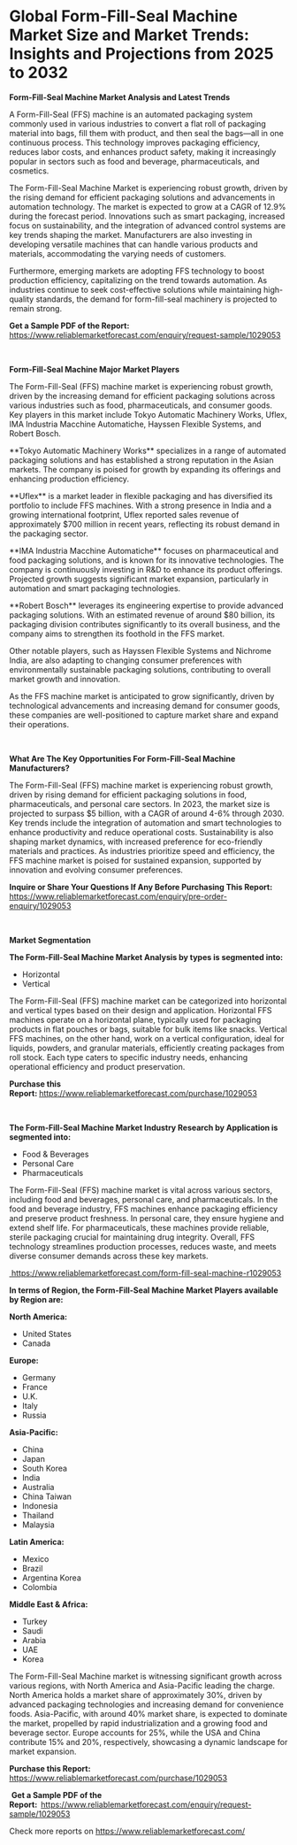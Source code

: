<p><h1>Global Form-Fill-Seal Machine Market Size and Market Trends: Insights and Projections from 2025 to 2032</h1></p><p><strong>Form-Fill-Seal Machine Market Analysis and Latest Trends</strong></p>
<p><p>A Form-Fill-Seal (FFS) machine is an automated packaging system commonly used in various industries to convert a flat roll of packaging material into bags, fill them with product, and then seal the bags—all in one continuous process. This technology improves packaging efficiency, reduces labor costs, and enhances product safety, making it increasingly popular in sectors such as food and beverage, pharmaceuticals, and cosmetics.</p><p>The Form-Fill-Seal Machine Market is experiencing robust growth, driven by the rising demand for efficient packaging solutions and advancements in automation technology. The market is expected to grow at a CAGR of 12.9% during the forecast period. Innovations such as smart packaging, increased focus on sustainability, and the integration of advanced control systems are key trends shaping the market. Manufacturers are also investing in developing versatile machines that can handle various products and materials, accommodating the varying needs of customers. </p><p>Furthermore, emerging markets are adopting FFS technology to boost production efficiency, capitalizing on the trend towards automation. As industries continue to seek cost-effective solutions while maintaining high-quality standards, the demand for form-fill-seal machinery is projected to remain strong.</p></p>
<p><strong>Get a Sample PDF of the Report:&nbsp;</strong> <a href="https://www.reliablemarketforecast.com/enquiry/request-sample/1029053?utm_campaign=3022&utm_medium=2&utm_source=Github&utm_content=ia&utm_term=21032025&utm_id=form-fill-seal-machine">https://www.reliablemarketforecast.com/enquiry/request-sample/1029053</a></p>
<p>&nbsp;</p>
<p><strong>Form-Fill-Seal Machine Major Market Players</strong></p>
<p><p>The Form-Fill-Seal (FFS) machine market is experiencing robust growth, driven by the increasing demand for efficient packaging solutions across various industries such as food, pharmaceuticals, and consumer goods. Key players in this market include Tokyo Automatic Machinery Works, Uflex, IMA Industria Macchine Automatiche, Hayssen Flexible Systems, and Robert Bosch.</p><p>**Tokyo Automatic Machinery Works** specializes in a range of automated packaging solutions and has established a strong reputation in the Asian markets. The company is poised for growth by expanding its offerings and enhancing production efficiency.</p><p>**Uflex** is a market leader in flexible packaging and has diversified its portfolio to include FFS machines. With a strong presence in India and a growing international footprint, Uflex reported sales revenue of approximately $700 million in recent years, reflecting its robust demand in the packaging sector.</p><p>**IMA Industria Macchine Automatiche** focuses on pharmaceutical and food packaging solutions, and is known for its innovative technologies. The company is continuously investing in R&D to enhance its product offerings. Projected growth suggests significant market expansion, particularly in automation and smart packaging technologies.</p><p>**Robert Bosch** leverages its engineering expertise to provide advanced packaging solutions. With an estimated revenue of around $80 billion, its packaging division contributes significantly to its overall business, and the company aims to strengthen its foothold in the FFS market.</p><p>Other notable players, such as Hayssen Flexible Systems and Nichrome India, are also adapting to changing consumer preferences with environmentally sustainable packaging solutions, contributing to overall market growth and innovation.</p><p>As the FFS machine market is anticipated to grow significantly, driven by technological advancements and increasing demand for consumer goods, these companies are well-positioned to capture market share and expand their operations.</p></p>
<p>&nbsp;</p>
<p><strong>What Are The Key Opportunities For Form-Fill-Seal Machine Manufacturers?</strong></p>
<p><p>The Form-Fill-Seal (FFS) machine market is experiencing robust growth, driven by rising demand for efficient packaging solutions in food, pharmaceuticals, and personal care sectors. In 2023, the market size is projected to surpass $5 billion, with a CAGR of around 4-6% through 2030. Key trends include the integration of automation and smart technologies to enhance productivity and reduce operational costs. Sustainability is also shaping market dynamics, with increased preference for eco-friendly materials and practices. As industries prioritize speed and efficiency, the FFS machine market is poised for sustained expansion, supported by innovation and evolving consumer preferences.</p></p>
<p><strong>Inquire or Share Your Questions If Any Before Purchasing This Report:</strong> <a href="https://www.reliablemarketforecast.com/enquiry/pre-order-enquiry/1029053?utm_campaign=3022&utm_medium=2&utm_source=Github&utm_content=ia&utm_term=21032025&utm_id=form-fill-seal-machine">https://www.reliablemarketforecast.com/enquiry/pre-order-enquiry/1029053</a></p>
<p>&nbsp;</p>
<p><strong>Market Segmentation</strong></p>
<p><strong>The Form-Fill-Seal Machine Market Analysis by types is segmented into:</strong></p>
<p><ul><li>Horizontal</li><li>Vertical</li></ul></p>
<p><p>The Form-Fill-Seal (FFS) machine market can be categorized into horizontal and vertical types based on their design and application. Horizontal FFS machines operate on a horizontal plane, typically used for packaging products in flat pouches or bags, suitable for bulk items like snacks. Vertical FFS machines, on the other hand, work on a vertical configuration, ideal for liquids, powders, and granular materials, efficiently creating packages from roll stock. Each type caters to specific industry needs, enhancing operational efficiency and product preservation.</p></p>
<p><strong>Purchase this Report:&nbsp;</strong><a href="https://www.reliablemarketforecast.com/purchase/1029053?utm_campaign=3022&utm_medium=2&utm_source=Github&utm_content=ia&utm_term=21032025&utm_id=form-fill-seal-machine">https://www.reliablemarketforecast.com/purchase/1029053</a></p>
<p>&nbsp;</p>
<p><strong>The Form-Fill-Seal Machine Market Industry Research by Application is segmented into:</strong></p>
<p><ul><li>Food & Beverages</li><li>Personal Care</li><li>Pharmaceuticals</li></ul></p>
<p><p>The Form-Fill-Seal (FFS) machine market is vital across various sectors, including food and beverages, personal care, and pharmaceuticals. In the food and beverage industry, FFS machines enhance packaging efficiency and preserve product freshness. In personal care, they ensure hygiene and extend shelf life. For pharmaceuticals, these machines provide reliable, sterile packaging crucial for maintaining drug integrity. Overall, FFS technology streamlines production processes, reduces waste, and meets diverse consumer demands across these key markets.</p></p>
<p><a href="https://www.reliablemarketforecast.com/form-fill-seal-machine-r1029053?utm_campaign=3022&utm_medium=2&utm_source=Github&utm_content=ia&utm_term=21032025&utm_id=form-fill-seal-machine">&nbsp;https://www.reliablemarketforecast.com/form-fill-seal-machine-r1029053</a></p>
<p><strong>In terms of Region, the Form-Fill-Seal Machine Market Players available by Region are:</strong></p>
<p>
    <p> <strong> North America: </strong>
        <ul>
            <li>United States</li>
            <li>Canada</li>
        </ul>
        </p> 
    <p> <strong> Europe: </strong>
        <ul>
            <li>Germany</li>
            <li>France</li>
            <li>U.K.</li>
            <li>Italy</li>
            <li>Russia</li>
        </ul>
        </p> 
    <p> <strong> Asia-Pacific: </strong>
        <ul>
            <li>China</li>
            <li>Japan</li>
            <li>South Korea</li>
            <li>India</li>
            <li>Australia</li>
            <li>China Taiwan</li>
            <li>Indonesia</li>
            <li>Thailand</li>
            <li>Malaysia</li>
        </ul>
        </p> 
    <p> <strong> Latin America: </strong>
        <ul>
            <li>Mexico</li>
            <li>Brazil</li>
            <li>Argentina Korea</li>
            <li>Colombia</li>
        </ul>
        </p> 
    <p> <strong> Middle East & Africa: </strong>
        <ul>
            <li>Turkey</li>
            <li>Saudi</li>
            <li>Arabia</li>
            <li>UAE</li>
            <li>Korea</li>
        </ul>
    </p>
    </p>
<p><p>The Form-Fill-Seal Machine market is witnessing significant growth across various regions, with North America and Asia-Pacific leading the charge. North America holds a market share of approximately 30%, driven by advanced packaging technologies and increasing demand for convenience foods. Asia-Pacific, with around 40% market share, is expected to dominate the market, propelled by rapid industrialization and a growing food and beverage sector. Europe accounts for 25%, while the USA and China contribute 15% and 20%, respectively, showcasing a dynamic landscape for market expansion.</p></p>
<p><strong>Purchase this Report: </strong><a href="https://www.reliablemarketforecast.com/purchase/1029053?utm_campaign=3022&utm_medium=2&utm_source=Github&utm_content=ia&utm_term=21032025&utm_id=form-fill-seal-machine">https://www.reliablemarketforecast.com/purchase/1029053</a></p>
<p>&nbsp;<strong>Get a Sample PDF of the Report:&nbsp;&nbsp;</strong><a href="https://www.reliablemarketforecast.com/enquiry/request-sample/1029053?utm_campaign=3022&utm_medium=2&utm_source=Github&utm_content=ia&utm_term=21032025&utm_id=form-fill-seal-machine">https://www.reliablemarketforecast.com/enquiry/request-sample/1029053</a></p>
<p><strong></strong></p>
<p>Check more reports on <a href="https://www.reliablemarketforecast.com/?utm_campaign=3022&utm_medium=2&utm_source=Github&utm_content=ia&utm_term=21032025&utm_id=form-fill-seal-machine">https://www.reliablemarketforecast.com/</a></p>